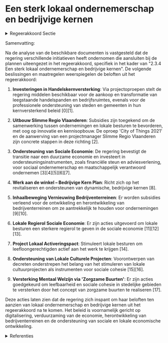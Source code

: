 # Een sterk lokaal ondernemerschap en bedrijvige kernen

<details>
        <summary>Regeerakkoord Sectie </summary>
        <p>2.3.4 Een sterk lokaal ondernemerschap en bedrijvige kernen Een bruisende lokale middenstand en horeca en de verwevenheid van bedrijfsactiviteiten in de kernen zijn een bron van leefbaarheid en sociale cohesie. Samen met de lokale besturen blijven we actief de lokale ondernemers steunen en zetten initiatieven op voor succesvolle e-commerce op hun maat. We ontwikkelen daarbij een strategie om het kopen bij Vlaamse ondernemingen en lokaal nieuw makerschap te stimuleren. Daarbij helpen we de lokale ondernemers om hun positie in de omwen-teling naar fygitaal4 kopen te bepalen en indien nodig te ondersteunen. We voeren een top-locatiebeleid voor de economie van de toekomst. We investeren actief in locaties om ze te voorzien van alle (digitale) infrastructuur en logistiek die ondernemingen nodig hebben en verwachten. We moedigen onze steden en gemeenten aan om met de instrumenten uit het Integraal Handelsvestigingsbeleid effectief aan de slag te gaan en een eigen onderbouwde en transversale detailhandelsvisie (op basis van feiten en cijfers) en dito plan te ontwikkelen en er consequent naar te handelen. VLAIO monitort, inventariseert en verspreidt de goede praktijken. In overleg met de ondernemersorganisaties en de VVSG zorgen we voor een evaluatie in functie van de actualise-ring van het decreet met eventueel een aanpas-sing van de productcategorieën en de notie ‘kernwinkelgebied’. Na evaluatie van de meer-waarde van het Comité voor Kleinhandel bepalen we of de werking van dit comité optimaliseren dan wel het comité opheffen. </p>
        </details> 

Samenvatting:

Na de analyse van de beschikbare documenten is vastgesteld dat de regering verschillende initiatieven heeft ondernomen die aansluiten bij de plannen uiteengezet in het regeerakkoord, specifiek in het kader van "2.3.4 Een sterk lokaal ondernemerschap en bedrijvige kernen". De volgende beslissingen en maatregelen weerspiegelen de beloften uit het regeerakkoord:

1. **Investeringen in Handelskernversterking**: Via projectoproepen stelt de regering middelen beschikbaar voor de aankoop en transformatie van leegstaande handelspanden en bedrijfsruimtes, evenals voor de professionele ondersteuning van steden en gemeenten in hun kernversterkend beleid \[0\]\[1\].

2. **Uitbouw Slimme Regio Vlaanderen**: Subsidies zijn toegekend om de samenwerking tussen ondernemingen en lokale besturen te bevorderen, met oog op innovatie en kennisopbouw. De oproep 'City of Things 2021' en de aanwerving van een projectmanager Slimme Regio Vlaanderen zijn concrete stappen in deze richting \[2\].

3. **Ondersteuning van Sociale Economie**: De regering bevestigt de transitie naar een duurzame economie en investeert in ondersteuningsinstrumenten, zoals financiële steun en adviesverlening, voor sociaal ondernemerschap en maatschappelijk verantwoord ondernemen \[3\]\[4\]\[5\]\[6\]\[7\].

4. **Werk aan de winkel – Bedrijvige Kern Plan**: Richt zich op het revitaliseren en ondersteunen van dynamische, bedrijvige kernen \[8\].

5. **Inhaalbeweging Vernieuwing Bedrijventerreinen**: Er worden subsidies verleend voor de ontwikkeling en herontwikkeling van bedrijventerreinen om ze aantrekkelijk te houden voor ondernemingen \[9\]\[10\].

6. **Lokale Regierol Sociale Economie**: Er zijn acties uitgevoerd om lokale besturen een sterkere regierol te geven in de sociale economie \[11\]\[12\]\[13\].

7. **Project Lokaal Activeringspact**: Stimuleert lokale besturen om leefloongerechtigden actief aan het werk te krijgen \[14\].

8. **Ondersteuning van Lokale Culturele Projecten**: Voorontwerpen van decreten onderstrepen het belang van het stimuleren van lokale cultuurprojecten als instrumenten voor sociale cohesie \[15\]\[16\].

9. **Versterking Mentaal Welzijn via 'Zorgzame Buurten'**: Er zijn acties goedgekeurd om leefbaarheid en sociale cohesie in stedelijke gebieden te versterken door het concept van zorgzame buurten te realiseren \[17\].

Deze acties laten zien dat de regering zich inspant om haar beloften ten aanzien van lokaal ondernemerschap en bedrijvige kernen uit het regeerakkoord na te komen. Het beleid is voornamelijk gericht op digitalisering, verduurzaming van de economie, herontwikkeling van bedrijventerreinen en de ondersteuning van sociale en lokale economische ontwikkeling.

<details>
        <summary> Referenties</summary>
        
**[\[0\]](https://beslissingenvlaamseregering.vlaanderen.be/?search=Plan%20Vlaamse%20Veerkracht%3A%20investeren%20in%20handelskernversterking%20via%20projectoproepen&dateOption=select&startDate=2021-03-12T09%3A00%3A00Z&endDate=2021-03-12T09%3A00%3A00Z)** : **(2021-03-12)** Plan Vlaamse Veerkracht: investeren in handelskernversterking via projectoproepen 

**[\[1\]](https://beslissingenvlaamseregering.vlaanderen.be/?search=Plan%20Vlaamse%20Veerkracht%3A%20Investeren%20in%20kernversterking%20via%20projectoproepen&dateOption=select&startDate=2022-02-25T09%3A00%3A00Z&endDate=2022-02-25T09%3A00%3A00Z)** : **(2022-02-25)** Plan Vlaamse Veerkracht: Investeren in kernversterking via projectoproepen 

**[\[2\]](https://beslissingenvlaamseregering.vlaanderen.be/?search=Plan%20Vlaamse%20Veerkracht%3A%20Uitbouw%20Slimme%20Regio%20Vlaanderen%20door%20samenbrengen%20innovatiecapaciteit%20ondernemingen%20en%20stimuleren%20implementatie%20en%20kennisopbouw%20bij%20lokale%20besturen&dateOption=select&startDate=2021-06-04T08%3A00%3A00Z&endDate=2021-06-04T08%3A00%3A00Z)** : **(2021-06-04)** Plan Vlaamse Veerkracht: Uitbouw Slimme Regio Vlaanderen door samenbrengen innovatiecapaciteit ondernemingen en stimuleren implementatie en kennisopbouw bij lokale besturen 

**[\[3\]](https://beslissingenvlaamseregering.vlaanderen.be/?search=Voorontwerp%20van%20decreet%20over%20de%20ondersteuning%20van%20sociale%20economie%20en%20maatschappelijk%20verantwoord%20ondernemen&dateOption=select&startDate=2023-07-07T09%3A00%3A00Z&endDate=2023-07-07T09%3A00%3A00Z)** : **(2023-07-07)** Voorontwerp van decreet over de ondersteuning van sociale economie en maatschappelijk verantwoord ondernemen 

**[\[4\]](https://beslissingenvlaamseregering.vlaanderen.be/?search=Voorontwerp%20van%20decreet%20over%20de%20ondersteuning%20van%20sociale%20economie%20en%20maatschappelijk%20verantwoord%20ondernemen&dateOption=select&startDate=2023-10-20T08%3A00%3A00Z&endDate=2023-10-20T08%3A00%3A00Z)** : **(2023-10-20)** Voorontwerp van decreet over de ondersteuning van sociale economie en maatschappelijk verantwoord ondernemen 

**[\[5\]](https://beslissingenvlaamseregering.vlaanderen.be/?search=Plan%20Vlaamse%20Veerkracht%3A%20dossiernummer%2016&dateOption=select&startDate=2021-05-28T08%3A00%3A00Z&endDate=2021-05-28T08%3A00%3A00Z)** : **(2021-05-28)** Plan Vlaamse Veerkracht: dossiernummer 16 

**[\[6\]](https://beslissingenvlaamseregering.vlaanderen.be/?search=Wijzigingsdecreet%20ondersteuning%20ondernemerschap%20wat%20de%20regierol%20van%20gemeenten%20op%20het%20vlak%20van%20de%20lokale%20sociale%20economie%20en%20het%20werk%20betreft&dateOption=select&startDate=2022-07-15T08%3A00%3A00Z&endDate=2022-07-15T08%3A00%3A00Z)** : **(2022-07-15)** Wijzigingsdecreet ondersteuning ondernemerschap wat de regierol van gemeenten op het vlak van de lokale sociale economie en het werk betreft 

**[\[7\]](https://beslissingenvlaamseregering.vlaanderen.be/?search=Wijzigingsdecreet%20Integraal%20handelsvestigingsbeleid&dateOption=select&startDate=2022-10-28T08%3A00%3A00Z&endDate=2022-10-28T08%3A00%3A00Z)** : **(2022-10-28)** Wijzigingsdecreet Integraal handelsvestigingsbeleid 

**[\[8\]]** : **(2020-09-04)**  

**[\[9\]](https://beslissingenvlaamseregering.vlaanderen.be/?search=Plan%20Vlaamse%20Veerkracht%3A%20inhaalbeweging%20vernieuwing%20bedrijventerreinen&dateOption=select&startDate=2022-12-09T09%3A00%3A00Z&endDate=2022-12-09T09%3A00%3A00Z)** : **(2022-12-09)** Plan Vlaamse Veerkracht: inhaalbeweging vernieuwing bedrijventerreinen 

**[\[10\]](https://beslissingenvlaamseregering.vlaanderen.be/?search=Plan%20Vlaamse%20Veerkracht%3A%20inhaalbeweging%20vernieuwing%20bedrijventerreinen&dateOption=select&startDate=2021-12-17T09%3A00%3A00Z&endDate=2021-12-17T09%3A00%3A00Z)** : **(2021-12-17)** Plan Vlaamse Veerkracht: inhaalbeweging vernieuwing bedrijventerreinen 

**[\[11\]](https://beslissingenvlaamseregering.vlaanderen.be/?search=Regierol%20gemeenten%20op%20vlak%20van%20sociale%20economie%20en%20werk&dateOption=select&startDate=2022-02-04T09%3A00%3A00Z&endDate=2022-02-04T09%3A00%3A00Z)** : **(2022-02-04)** Regierol gemeenten op vlak van sociale economie en werk 

**[\[12\]](https://beslissingenvlaamseregering.vlaanderen.be/?search=Regierol%20gemeenten%20op%20vlak%20van%20sociale%20economie%20en%20werk&dateOption=select&startDate=2022-04-29T08%3A00%3A00Z&endDate=2022-04-29T08%3A00%3A00Z)** : **(2022-04-29)** Regierol gemeenten op vlak van sociale economie en werk 

**[\[13\]](https://beslissingenvlaamseregering.vlaanderen.be/?search=Decreet%20regiovorming%20lokaal%20bestuur&dateOption=select&startDate=2022-07-08T08%3A00%3A00Z&endDate=2022-07-08T08%3A00%3A00Z)** : **(2022-07-08)** Decreet regiovorming lokaal bestuur 

**[\[14\]](https://beslissingenvlaamseregering.vlaanderen.be/?search=Oproep%20%E2%80%98Lokaal%20Activeringspact%E2%80%99%20leefloongerechtigden&dateOption=select&startDate=2023-07-14T08%3A00%3A00Z&endDate=2023-07-14T08%3A00%3A00Z)** : **(2023-07-14)** Oproep ‘Lokaal Activeringspact’ leefloongerechtigden 

**[\[15\]](https://beslissingenvlaamseregering.vlaanderen.be/?search=Voorontwerp%20van%20decreet%20over%20de%20bovenlokale%20cultuurwerking&dateOption=select&startDate=2023-05-26T08%3A00%3A00Z&endDate=2023-05-26T08%3A00%3A00Z)** : **(2023-05-26)** Voorontwerp van decreet over de bovenlokale cultuurwerking 

**[\[16\]](https://beslissingenvlaamseregering.vlaanderen.be/?search=Voorontwerp%20van%20decreet%20over%20de%20bovenlokale%20cultuurwerking&dateOption=select&startDate=2023-07-07T09%3A00%3A00Z&endDate=2023-07-07T09%3A00%3A00Z)** : **(2023-07-07)** Voorontwerp van decreet over de bovenlokale cultuurwerking 

**[\[17\]](https://beslissingenvlaamseregering.vlaanderen.be/?search=Plan%20Vlaamse%20Veerkracht%3A%20versterking%20mentaal%20welzijn%20via%20acties%20%27Zorgzame%20Buurten%27&dateOption=select&startDate=2021-04-30T08%3A00%3A00Z&endDate=2021-04-30T08%3A00%3A00Z)** : **(2021-04-30)** Plan Vlaamse Veerkracht: versterking mentaal welzijn via acties 'Zorgzame Buurten' 
        </details> 

